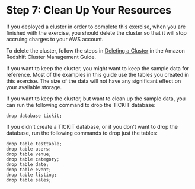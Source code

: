# Step 7: Clean Up Your Resources<a name="cm-dev-t-clean-up-resources"></a>

If you deployed a cluster in order to complete this exercise, when you are finished with the exercise, you should delete the cluster so that it will stop accruing charges to your AWS account\.

To delete the cluster, follow the steps in [Deleting a Cluster](https://docs.aws.amazon.com/redshift/latest/mgmt/managing-clusters-console.html#delete-cluster) in the Amazon Redshift Cluster Management Guide\.

If you want to keep the cluster, you might want to keep the sample data for reference\. Most of the examples in this guide use the tables you created in this exercise\. The size of the data will not have any significant effect on your available storage\.

If you want to keep the cluster, but want to clean up the sample data, you can run the following command to drop the TICKIT database:

```
drop database tickit;
```

If you didn't create a TICKIT database, or if you don't want to drop the database, run the following commands to drop just the tables:

```
drop table testtable;
drop table users;
drop table venue;
drop table category;
drop table date;
drop table event;
drop table listing;
drop table sales;
```